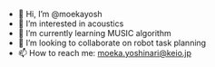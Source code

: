 - 👋 Hi, I’m @moekayosh
- 👀 I’m interested in acoustics
- 🌱 I’m currently learning MUSIC algorithm
- 💞️ I’m looking to collaborate on robot task planning
- 📫 How to reach me: moeka.yoshinari@keio.jp

<!---
moekayosh/moekayosh is a ✨ special ✨ repository because its `README.md` (this file) appears on your GitHub profile.
You can click the Preview link to take a look at your changes.
--->
